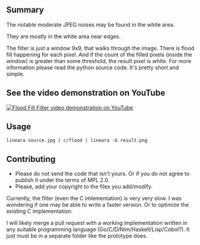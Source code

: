 ## Summary

The notable moderate JPEG noises may be found in the white area.

They are mostly in the white area near edges.

The filter is just a window 9x9, that walks through the image.
There is flood fill happening for each pixel.
And if the count of the filled pixels (inside the window) is greater than some threshold,
the result pixel is white.
For more information please read the python source code.
It's pretty short and simple.


## See the video demonstration on YouTube

[![Flood Fill Filter video demonstration on YouTube](https://img.youtube.com/vi/1NPU90AELg0/0.jpg)](https://www.youtube.com/watch?v=1NPU90AELg0)


## Usage

    lineara source.jpg | c/flood | lineara -b result.png

## Contributing

* Please do not send the code that isn't yours.
  Or if you do not agree to publish it under the terms of MPL 2.0.
* Please, add *your* copyright to the files you add/modify.

Currently, the filter (even the C imlementation) is very very slow.
I was wondering if one may be able to write a faster version.
Or to optimize the existing C implementation.

I will likely merge a pull request with a working implementation written
in any suitable programming language (Go/C/D/Nim/Haskell/Lisp/Cobol?).
It just must be in a separate folder like the prototype does.
